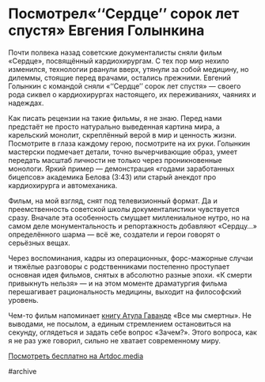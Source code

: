 
# Посмотрел ​​«‘‘Сердце’’ сорок лет спустя» Евгения Голынкина

Почти полвека назад советские документалисты сняли фильм «Сердце», посвящённый кардиохирургам. С тех пор мир нехило изменился, технологии рванули вверх, утянули за собой медицину, но дилеммы, стоящие перед врачами, остались прежними. Евгений Голынкин с командой сняли «‘‘Сердце’’ сорок лет спустя» — своего рода сиквел о кардиохирургах настоящего, их переживаниях, чаяниях и надеждах.

Как писать рецензии на такие фильмы, я не знаю. Перед нами предстаёт не просто натурально выведенная картина мира, а карельский монолит, скреплённый верой в мир и ценность жизни. Посмотрите в глаза каждому герою, посмотрите на их руки. Голынкин мастерски подмечает детали, точно вычерчивающие образ, умеет передать масштаб личности не только через проникновенные монологи. Яркий пример — демонстрация «годами заработанных бицепсов» академика Белова (3:43) или старый анекдот про кардиохирурга и автомеханика.

Фильм, на мой взгляд, снят под телевизионный формат. Да и преемственность советской школы документалистики чувствуется сразу. Вначале эта особенность смущает миллениальное нутро, но на самом деле монументальность и репортажность добавляют «Сердцу…» определённого шарма — всё же, создатели и герои говорят о серьёзных вещах.

Через воспоминания, кадры из операционных, форс-мажорные случаи и тяжёлые разговоры с родственниками постепенно проступает основная идея фильмов, снятых в абсолютно разные эпохи. «К смерти привыкнуть нельзя» — и на этом моменте драматургия фильма перешагивает рациональность медицины, выходит на философский уровень.

Чем-то фильм напоминает [книгу Атула Гаванде][1] «Все мы смертны». Не выводами, не посылом, а единым стремлением остановиться на секунду, оглядеться и задать себе вопрос «Зачем?». Этого вопроса, как я не раз уже говорил, сильно не хватает современному миру.

[Посмотреть бесплатно на Artdoc.media][2]  

[1]:	http://rara-rara.ru/menu-texts/do_i_posle_smerti
[2]:	https://artdoc.media/ru/movie/serdce__40_let_spus_2016_70/watch/

#archive